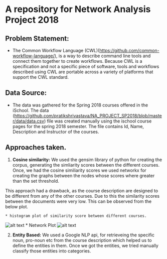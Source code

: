# A repository for Network Analysis Project 2018

## Problem Statement: 
* The Common Workflow Language (CWL)(https://github.com/common-workflow-language/), is a way to describe command line tools and connect them together to create workflows. Because CWL is a specification and not a specific piece of software, tools and workflows described using CWL are portable across a variety of platforms that support the CWL standard. 

## Data Source:
* The data was gathered for the Spring 2018 courses offered in the iSchool. The data (https://github.com/pratikshrivastava/NA_PROJECT_SP2018/blob/master/data/data.csv) file was created manually using the ischool course pages for the spring 2018 semester. The file contains Id, Name, Description and Instructor of the courses. 


## Approaches taken. 
1. **Cosine similarity:** We used the gensim library of python for creating the corpus, generating the simliarity scores between the different courses. Once, we had the cosine similiarity scores we used networkx for creating the graphs between the nodes whose scores where greater than the set threshold. 

This approach had a drawback, as the course description are designed to be different from any of the other courses. Due to this the similarity scores between the documents were very low. This can be observed from the below plot. 

	* histogram plot of similarity score between different courses.  
![alt text](https://github.com/pratikshrivastava/NA_PROJECT_SP2018/blob/master/images/hist_sim_measure.png)
	* Network Plot
![alt text](https://github.com/pratikshrivastava/NA_PROJECT_SP2018/blob/master/images/network_sim.png)

2. **Entity Based:** We used a Google NLP api, for retrieveing the specific noun, pro-noun etc from the course description which helped us to define the entities in them. Once we got the entities, we tried manually classify those entities into categories. 

